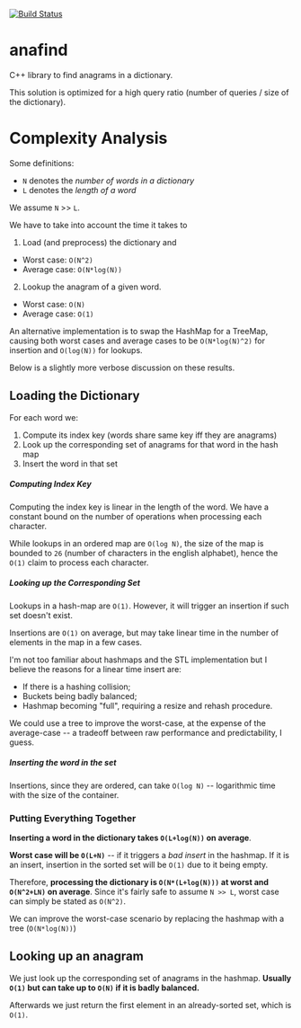 [![Build Status](https://travis-ci.com/joaomlneto/anafind.svg?token=QsVQsaqyQNrgjyTyzV4W&branch=master)](https://travis-ci.com/joaomlneto/anafind)

# anafind
C++ library to find anagrams in a dictionary.

This solution is optimized for a high query ratio (number of queries / size of the dictionary).

# Complexity Analysis

Some definitions:
- `N` denotes the *number of words in a dictionary*
- `L` denotes the *length of a word*

We assume `N` >> `L`.

We have to take into account the time it takes to
1. Load (and preprocess) the dictionary and
  - Worst case: `O(N^2)`
  - Average case: `O(N*log(N))`
2. Lookup the anagram of a given word.
  - Worst case: `O(N)`
  - Average case: `O(1)`

An alternative implementation is to swap the HashMap for a TreeMap, causing both worst cases and average cases to be `O(N*log(N)^2)` for insertion and `O(log(N))` for lookups.

Below is a slightly more verbose discussion on these results.

## Loading the Dictionary

For each word we:
1. Compute its index key (words share same key iff they are anagrams)
2. Look up the corresponding set of anagrams for that word in the hash map
3. Insert the word in that set

##### Computing Index Key
Computing the index key is linear in the length of the word. We have a constant bound on the number of operations when processing each character.

While lookups in an ordered map are `O(log N)`, the size of the map is bounded to `26` (number of characters in the english alphabet), hence the `O(1)` claim to process each character.

##### Looking up the Corresponding Set

Lookups in a hash-map are `O(1)`. However, it will trigger an insertion if such set doesn't exist.

Insertions are `O(1)` on average, but may take linear time in the number of elements in the map in a few cases.

I'm not too familiar about hashmaps and the STL implementation but I believe the reasons for a linear time insert are:
- If there is a hashing collision;
- Buckets being badly balanced;
- Hashmap becoming "full", requiring a resize and rehash procedure.

We could use a tree to improve the worst-case, at the expense of the average-case -- a tradeoff between raw performance and predictability, I guess.

##### Inserting the word in the set

Insertions, since they are ordered, can take `O(log N)` -- logarithmic time with the size of the container.

### Putting Everything Together

**Inserting a word in the dictionary takes `O(L+log(N))` on average**.

**Worst case will be `O(L+N)`** -- if it triggers a *bad insert* in the hashmap. If it is an insert, insertion in the sorted set will be `O(1)` due to it being empty.

Therefore, **processing the dictionary is `O(N*(L+log(N)))` at worst and `O(N^2+LN)` on average**. Since it's fairly safe to assume `N >> L`, worst case can simply be stated as `O(N^2)`.

We can improve the worst-case scenario by replacing the hashmap with a tree (`O(N*log(N))`)

## Looking up an anagram

We just look up the corresponding set of anagrams in the hashmap. **Usually `O(1)` but can take up to `O(N)` if it is badly balanced.**

Afterwards we just return the first element in an already-sorted set, which is `O(1)`.

